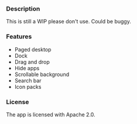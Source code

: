 
### Description

This is still a WIP please don't use. Could be buggy.

### Features

  * Paged desktop
  * Dock
  * Drag and drop
  * Hide apps
  * Scrollable background
  * Search bar
  * Icon packs

### License

The app is licensed with Apache 2.0.
